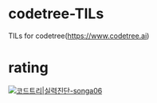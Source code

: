 # codetree-TILs
TILs for codetree(https://www.codetree.ai)

# rating
[![코드트리|실력진단-songa06](https://banner.codetree.ai/v1/banner/songa06)](https://www.codetree.ai/profiles/songa06)
